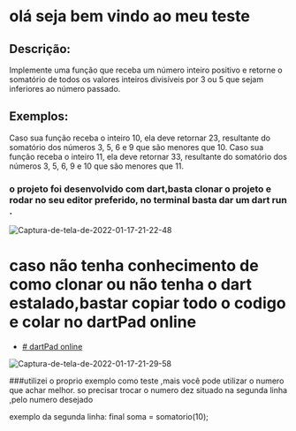 # olá seja bem vindo ao meu teste


## Descrição:
Implemente uma função que receba um número inteiro positivo e retorne o
somatório de todos os valores inteiros divisíveis por 3 ou 5 que sejam inferiores ao número passado.

## Exemplos:
Caso sua função receba o inteiro 10, ela deve retornar 23, resultante do somatório
dos números 3, 5, 6 e 9 que são menores que 10.
Caso sua função receba o inteiro 11, ela deve retornar 33, resultante do somatório
dos números 3, 5, 6, 9 e 10 que são menores que 11.

### o projeto foi desenvolvido com dart,basta clonar o projeto e rodar no seu editor preferido, no terminal basta dar um dart run .
<img src="https://i.ibb.co/vwH7Wmj/Captura-de-tela-de-2022-01-17-21-22-48.png" alt="Captura-de-tela-de-2022-01-17-21-22-48" border="0">

# caso não tenha conhecimento de como clonar ou não tenha o dart estalado,bastar copiar todo o codigo e colar no dartPad online

- [ # dartPad online](https://www.dartpad.dev/?)

<img src="https://i.ibb.co/QCFBZVj/Captura-de-tela-de-2022-01-17-21-29-58.png" alt="Captura-de-tela-de-2022-01-17-21-29-58" border="0">

###utilizei o proprio exemplo como teste ,mais você pode utilizar o numero que achar melhor.
so precisar trocar o numero dez situado na segunda linha ,pelo numero desejado

exemplo da segunda linha:
final soma = somatorio(10);
